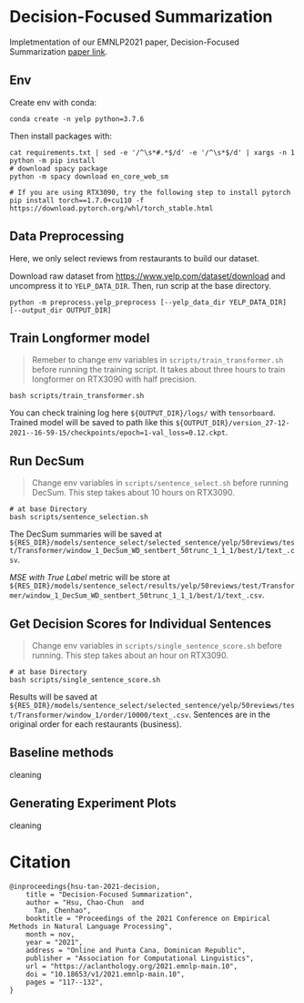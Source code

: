 # Decision-Focused Summarization

Impletmentation of our EMNLP2021 paper, Decision-Focused Summarization [paper link](https://arxiv.org/abs/2109.06896).

## Env
Create env with conda:
```
conda create -n yelp python=3.7.6
```
Then install packages with:

```
cat requirements.txt | sed -e '/^\s*#.*$/d' -e '/^\s*$/d' | xargs -n 1 python -m pip install
# download spacy package
python -m spacy download en_core_web_sm

# If you are using RTX3090, try the following step to install pytorch
pip install torch==1.7.0+cu110 -f https://download.pytorch.org/whl/torch_stable.html
```

## Data Preprocessing
Here, we only select reviews from restaurants to build our dataset.

Download raw dataset from https://www.yelp.com/dataset/download and uncompress it to `YELP_DATA_DIR`. 
Then, run scrip at the base directory.
```
python -m preprocess.yelp_preprocess [--yelp_data_dir YELP_DATA_DIR] [--output_dir OUTPUT_DIR]
```

## Train Longformer model
>Remeber to change env variables in `scripts/train_transformer.sh` before running the training script. It takes about three hours to train longformer on RTX3090 with half precision.
```
bash scripts/train_transformer.sh
```
You can check training log here `${OUTPUT_DIR}/logs/` with `tensorboard`.
Trained model will be saved to path like this `${OUTPUT_DIR}/version_27-12-2021--16-59-15/checkpoints/epoch=1-val_loss=0.12.ckpt`.

## Run DecSum
> Change env variables in `scripts/sentence_select.sh`  before running DecSum. This step takes about 10 hours on RTX3090.

```
# at base Directory
bash scripts/sentence_selection.sh
```
The DecSum summaries will be saved at `${RES_DIR}/models/sentence_select/selected_sentence/yelp/50reviews/test/Transformer/window_1_DecSum_WD_sentbert_50trunc_1_1_1/best/1/text_.csv`.

*_MSE with True Label_* metric will be store at `${RES_DIR}/models/sentence_select/results/yelp/50reviews/test/Transformer/window_1_DecSum_WD_sentbert_50trunc_1_1_1/best/1/text_.csv`.

## Get Decision Scores for Individual Sentences
> Change env variables in `scripts/single_sentence_score.sh`  before running. This step takes about an hour on RTX3090.

```
# at base Directory
bash scripts/single_sentence_score.sh
```
Results will be saved at `${RES_DIR}/models/sentence_select/selected_sentence/yelp/50reviews/test/Transformer/window_1/order/10000/text_.csv`.
Sentences are in the original order for each restaurants (business).

## Baseline methods
cleaning 
## Generating Experiment Plots
cleaning

# Citation
```
@inproceedings{hsu-tan-2021-decision,
    title = "Decision-Focused Summarization",
    author = "Hsu, Chao-Chun  and
      Tan, Chenhao",
    booktitle = "Proceedings of the 2021 Conference on Empirical Methods in Natural Language Processing",
    month = nov,
    year = "2021",
    address = "Online and Punta Cana, Dominican Republic",
    publisher = "Association for Computational Linguistics",
    url = "https://aclanthology.org/2021.emnlp-main.10",
    doi = "10.18653/v1/2021.emnlp-main.10",
    pages = "117--132",
}
```